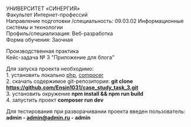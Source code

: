 УНИВЕРСИТЕТ «СИНЕРГИЯ»              
Факультет Интернет-профессий                    
Направление подготовки /специальность: 09.03.02 Информационные системы и технологии              
Профиль/специализация:  Веб-разработка              
Форма обучения:   Заочная            

Производственная практика                 
Кейс-задача № 3  "Приложение для блога"           

Для запуска проекта необходимо:          
    1. установить локально [php](https://www.php.net/), [compocer](https://getcomposer.org/)             
    2. скачать содержимое git-репозитория: **git clone https://github.com/Ensin1031/case_study_task_3.git**                 
    3. установить окружение  **npm install && npm run build**                   
    4. запустить проект **composer run dev**               

Для тестирования при разворачивании проекта введен пользователь:          
**admin - admin@admin.ru - admin**
